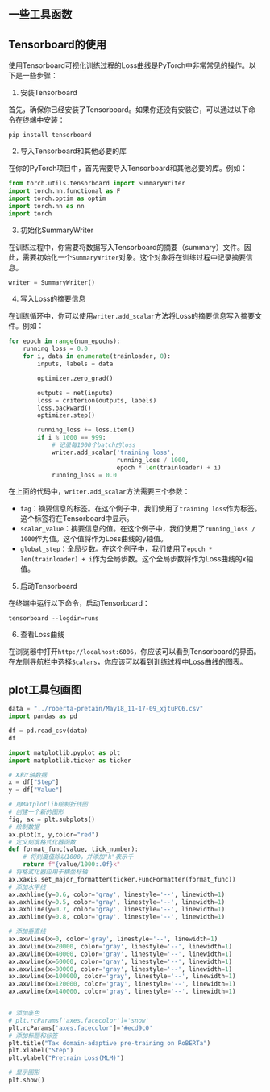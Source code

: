 ## 一些工具函数


## Tensorboard的使用
使用Tensorboard可视化训练过程的Loss曲线是PyTorch中非常常见的操作。以下是一些步骤：

1. 安装Tensorboard

首先，确保你已经安装了Tensorboard。如果你还没有安装它，可以通过以下命令在终端中安装：

```
pip install tensorboard
```

2. 导入Tensorboard和其他必要的库

在你的PyTorch项目中，首先需要导入Tensorboard和其他必要的库。例如：

```python
from torch.utils.tensorboard import SummaryWriter
import torch.nn.functional as F
import torch.optim as optim
import torch.nn as nn
import torch
```

3. 初始化SummaryWriter

在训练过程中，你需要将数据写入Tensorboard的摘要（summary）文件。因此，需要初始化一个`SummaryWriter`对象。这个对象将在训练过程中记录摘要信息。

```python
writer = SummaryWriter()
```

4. 写入Loss的摘要信息

在训练循环中，你可以使用`writer.add_scalar`方法将Loss的摘要信息写入摘要文件。例如：

```python
for epoch in range(num_epochs):
    running_loss = 0.0
    for i, data in enumerate(trainloader, 0):
        inputs, labels = data

        optimizer.zero_grad()

        outputs = net(inputs)
        loss = criterion(outputs, labels)
        loss.backward()
        optimizer.step()

        running_loss += loss.item()
        if i % 1000 == 999:
            # 记录每1000个batch的loss
            writer.add_scalar('training loss',
                              running_loss / 1000,
                              epoch * len(trainloader) + i)
            running_loss = 0.0
```

在上面的代码中，`writer.add_scalar`方法需要三个参数：

- `tag`：摘要信息的标签。在这个例子中，我们使用了`training loss`作为标签。这个标签将在Tensorboard中显示。
- `scalar_value`：摘要信息的值。在这个例子中，我们使用了`running_loss / 1000`作为值。这个值将作为Loss曲线的y轴值。
- `global_step`：全局步数。在这个例子中，我们使用了`epoch * len(trainloader) + i`作为全局步数。这个全局步数将作为Loss曲线的x轴值。

5. 启动Tensorboard

在终端中运行以下命令，启动Tensorboard：

```
tensorboard --logdir=runs
```

6. 查看Loss曲线

在浏览器中打开`http://localhost:6006`，你应该可以看到Tensorboard的界面。在左侧导航栏中选择`Scalars`，你应该可以看到训练过程中Loss曲线的图表。
## plot工具包画图
```python
data = "../roberta-pretain/May18_11-17-09_xjtuPC6.csv"
import pandas as pd

df = pd.read_csv(data)
df
```
```python
import matplotlib.pyplot as plt
import matplotlib.ticker as ticker

# X和Y轴数据
x = df["Step"]
y = df["Value"]

# 用Matplotlib绘制折线图
# 创建一个新的图形
fig, ax = plt.subplots()
# 绘制数据
ax.plot(x, y,color="red")
# 定义刻度格式化器函数
def format_func(value, tick_number):
    # 将刻度值除以1000，并添加"k"表示千
    return f"{value/1000:.0f}k"
# 将格式化器应用于横坐标轴
ax.xaxis.set_major_formatter(ticker.FuncFormatter(format_func))
# 添加水平线
ax.axhline(y=0.6, color='gray', linestyle='--', linewidth=1)
ax.axhline(y=0.5, color='gray', linestyle='--', linewidth=1)
ax.axhline(y=0.7, color='gray', linestyle='--', linewidth=1)
ax.axhline(y=0.8, color='gray', linestyle='--', linewidth=1)

# 添加垂直线
ax.axvline(x=0, color='gray', linestyle='--', linewidth=1)
ax.axvline(x=20000, color='gray', linestyle='--', linewidth=1)
ax.axvline(x=40000, color='gray', linestyle='--', linewidth=1)
ax.axvline(x=60000, color='gray', linestyle='--', linewidth=1)
ax.axvline(x=80000, color='gray', linestyle='--', linewidth=1)
ax.axvline(x=100000, color='gray', linestyle='--', linewidth=1)
ax.axvline(x=120000, color='gray', linestyle='--', linewidth=1)
ax.axvline(x=140000, color='gray', linestyle='--', linewidth=1)


# 添加底色
# plt.rcParams['axes.facecolor']='snow'
plt.rcParams['axes.facecolor']='#ecd9c0'
# 添加标题和标签
plt.title("Tax domain-adaptive pre-training on RoBERTa")
plt.xlabel("Step")
plt.ylabel("Pretrain Loss(MLM)")

# 显示图形
plt.show()
```
